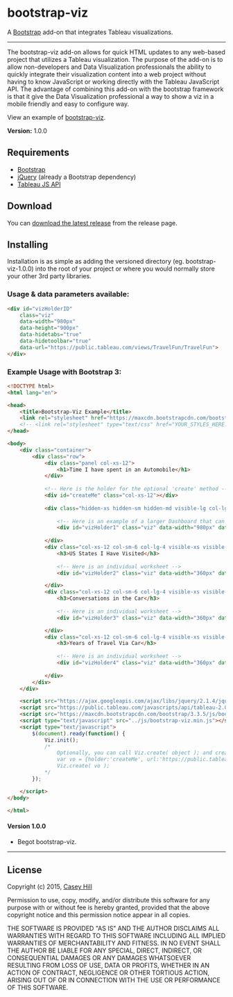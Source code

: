 # bootstrap-viz

A [Bootstrap](http://getbootstrap.com) add-on that integrates Tableau visualizations.

----------

The bootstrap-viz add-on allows for quick HTML updates to any web-based project that utilizes a Tableau visualization. The purpose of the add-on is to allow non-developers and Data Visualization professionals the ability to quickly integrate their visualization content into a web project without having to know JavaScript or working directly with the Tableau JavaScript API. The advantage of combining this add-on with the bootstrap framework is that it give the Data Visualization professional a way to show a viz in a mobile friendly and easy to configure way.

View an example of [bootstrap-viz](http://www.bignamehere.com/bootstrap-viz/example/index.html).

**Version:** 1.0.0

## Requirements

*  [Bootstrap](http://getbootstrap.com)
*  [jQuery](http://jquery.com/) (already a Bootstrap dependency)
*  [Tableau JS API](http://www.tableau.com/new-features/javascript-api)

## Download

You can [download the latest release](https://github.com/bignamehere/bootstrap-viz/releases) from the release page.


## Installing

Installation is as simple as adding the versioned directory (eg. bootstrap-viz-1.0.0) into the root of your project or where you would normally store your other 3rd party libraries.

### Usage & data parameters available:

```html
<div id="vizHolderID"
    class="viz"
    data-width="980px"
    data-height="900px"
    data-hidetabs="true"
    data-hidetoolbar="true"
    data-url="https://public.tableau.com/views/TravelFun/TravelFun">
</div>
```

### Example Usage with Bootstrap 3:

```html
<!DOCTYPE html>
<html lang="en">

<head>
    <title>Bootstrap-Viz Example</title>
    <link rel="stylesheet" href="https://maxcdn.bootstrapcdn.com/bootstrap/3.3.5/css/bootstrap.min.css">
    <!-- <link rel="stylesheet" type="text/css" href="YOUR_STYLES_HERE.css"> -->
</head>

<body>
    <div class="container">
        <div class="row">
            <div class="panel col-xs-12">
                <h1>Time I have spent in an Automobile</h1>
            </div>
            
            <!-- Here is the holder for the optional 'create' method -->
            <div id="createMe" class="col-xs-12"></div>
            
            <div class="hidden-xs hidden-sm hidden-md visible-lg col-lg-12">
                
                <!-- Here is an example of a larger Dashboard that can be utilized -->
                <div id="vizHolder1" class="viz" data-width="980px" data-height="900px" data-hidetabs="true" data-hidetoolbar="true" data-url="https://public.tableau.com/views/TravelFun/TravelFun"></div>
                
            </div>
            <div class="col-xs-12 col-sm-6 col-lg-4 visible-xs visible-sm visible-md hidden-lg">
                <h3>US States I Have Visited</h3>
                
                <!-- Here is an individual worksheet -->
                <div id="vizHolder2" class="viz" data-width="360px" data-height="400px" data-hidetabs="true" data-hidetoolbar="true" data-url="https://public.tableau.com/views/TravelFun/PlacesTraveled"></div>

            </div>
            <div class="col-xs-12 col-sm-6 col-lg-4 visible-xs visible-sm visible-md hidden-lg">
                <h3>Conversations in the Car</h3>
                
                <!-- Here is an individual worksheet -->
                <div id="vizHolder3" class="viz" data-width="360px" data-height="400px" data-hidetabs="true" data-hidetoolbar="true" data-url="https://public.tableau.com/views/TravelFun/BoysConversations"></div>

            </div>
            <div class="col-xs-12 col-sm-6 col-lg-4 visible-xs visible-sm visible-md hidden-lg">
                <h3>Years of Travel Via Car</h3>
                
                <!-- Here is an individual worksheet -->
                <div id="vizHolder4" class="viz" data-width="360px" data-height="400px" data-hidetabs="true" data-hidetoolbar="true" data-url="https://public.tableau.com/views/TravelFun/YearTraveled"></div>
                
            </div>
        </div>
    </div>

    <script src="https://ajax.googleapis.com/ajax/libs/jquery/2.1.4/jquery.min.js"></script>
    <script src="https://public.tableau.com/javascripts/api/tableau-2.0.0.min.js"></script>
    <script src="https://maxcdn.bootstrapcdn.com/bootstrap/3.3.5/js/bootstrap.min.js"></script>
    <script type="text/javascript" src="../js/bootstrap-viz.min.js"></script>
    <script type="text/javascript">
        $(document).ready(function() {
            Viz.init();
            /* 
                Optionally, you can call Viz.create( object ); and create the visualization by passing in an object:
                var vo = {holder:'createMe', url:'https://public.tableau.com/views/TravelFun/PlacesTraveled', hideTabs:'true', hideToolbar:'true', width:'400px', height:'400px'};
                Viz.create( vo );
            */
        });

    </script>
</body>

</html>
```


#### Version 1.0.0

* Begot bootstrap-viz.


----------------------------------------------------

## License

Copyright (c) 2015, [Casey Hill](mailto:casey@bignamehere.com)

Permission to use, copy, modify, and/or distribute this software for any purpose with or without fee is hereby granted, provided that the above copyright notice and this permission notice appear in all copies.

THE SOFTWARE IS PROVIDED "AS IS" AND THE AUTHOR DISCLAIMS ALL WARRANTIES WITH REGARD TO THIS SOFTWARE INCLUDING ALL IMPLIED WARRANTIES OF MERCHANTABILITY AND FITNESS. IN NO EVENT SHALL THE AUTHOR BE LIABLE FOR ANY SPECIAL, DIRECT, INDIRECT, OR CONSEQUENTIAL DAMAGES OR ANY DAMAGES WHATSOEVER RESULTING FROM LOSS OF USE, DATA OR PROFITS, WHETHER IN AN ACTION OF CONTRACT, NEGLIGENCE OR OTHER TORTIOUS ACTION, ARISING OUT OF OR IN CONNECTION WITH THE USE OR PERFORMANCE OF THIS SOFTWARE.
